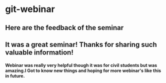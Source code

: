 # git-webinar

## Here are the feedback of the seminar

## It was a great seminar! Thanks for sharing such valuable information!

#### Webinar was really very helpful though it was for civil students but was amazing.I Got to know new things and hoping for more webinar's like this in future.
